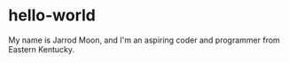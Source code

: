 # hello-world
My name is Jarrod Moon, and I'm an aspiring coder and programmer from Eastern Kentucky.
